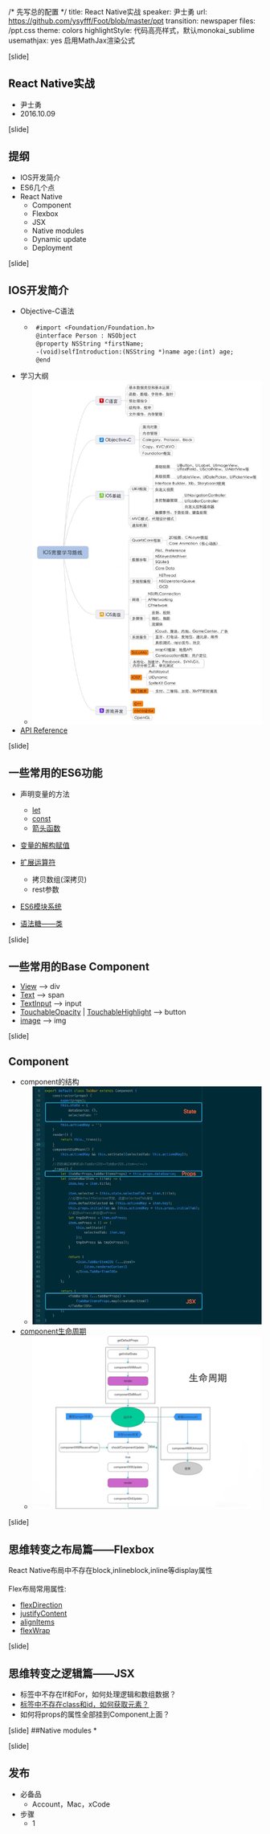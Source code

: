 /* 先写总的配置 */
title: React Native实战
speaker: 尹士勇
url: https://github.com/ysyfff/Foot/blob/master/ppt
transition: newspaper
files: /ppt.css
theme: colors
highlightStyle: 代码高亮样式，默认monokai_sublime
usemathjax: yes 启用MathJax渲染公式



[slide]
## <span style="color: black;">React Native实战</span>

* 尹士勇
* 2016.10.09

[slide]
## 提纲
* IOS开发简介
* ES6几个点
* React Native
  * Component
  * Flexbox
  * JSX
  * Native modules
  * Dynamic update
  * Deployment


[slide]
## IOS开发简介
* Objective-C语法
  * ```
     #import <Foundation/Foundation.h>
     @interface Person : NSObject
     @property NSString *firstName;
     -(void)selfIntroduction:(NSString *)name age:(int) age;
     @end
    ```
* 学习大纲
  * ![image](https://raw.githubusercontent.com/ysyfff/Foot/master/doc/ios_study.jpg)
* [API Reference](https://developer.apple.com/reference/)


[slide]
## 一些常用的ES6功能
* 声明变量的方法
  * [let](http://es6.ruanyifeng.com/#docs/let#let命令)
  * [const](http://es6.ruanyifeng.com/#docs/let#const命令)
  * [箭头函数](http://es6.ruanyifeng.com/#docs/function#箭头函数)

* [变量的解构赋值](http://es6.ruanyifeng.com/#docs/destructuring#数组的解构赋值)

* [扩展运算符](http://es6.ruanyifeng.com/?search=...&x=0&y=0#docs/iterator#调用Iterator接口的场合)
  * 拷贝数组(深拷贝)
  * rest参数

* [ES6模块系统](http://es6.ruanyifeng.com/#docs/module#export命令)

* [语法糖——类](http://es6.ruanyifeng.com/#docs/class#Class基本语法)






[slide]
## 一些常用的Base Component
* [View](http://facebook.github.io/react-native/docs/view.html#view) ——> div
* [Text](http://facebook.github.io/react-native/docs/text.html#text) ——> span
* [TextInput](http://facebook.github.io/react-native/docs/textinput.html#textinput) ——> input
* [TouchableOpacity](http://facebook.github.io/react-native/docs/touchableopacity.html#touchableopacity) | [TouchableHighlight](http://facebook.github.io/react-native/docs/touchablehighlight.html#touchablehighlight) ——> button
* [image](http://facebook.github.io/react-native/docs/image.html#image) ——> img



[slide]
## Component
* component的结构
  * ![image](https://raw.githubusercontent.com/ysyfff/Foot/master/doc/component.jpg)
* [component生命周期](https://github.com/ysyfff/Foot#lifecycle)
  * ![image](https://raw.githubusercontent.com/ysyfff/Foot/master/doc/life2.jpg)


[slide]
## 思维转变之布局篇——Flexbox
React Native布局中不存在block,inlineblock,inline等display属性 <br/><br/>
Flex布局常用属性:
* [flexDirection](http://sources.ikeepstudying.com/flexbox/flex-direction.html)
* [justifyContent](http://sources.ikeepstudying.com/flexbox/justify-content.html)
* [alignItems](http://sources.ikeepstudying.com/flexbox/align-items.html)
* [flexWrap](http://sources.ikeepstudying.com/flexbox/flex-wrap.html)


[slide]
## 思维转变之逻辑篇——JSX
* 标签中不存在If和For，如何处理逻辑和数组数据？
* [标签中不存在class和id，如何获取元素？](https://facebook.github.io/react/docs/more-about-refs.html)
* 如何将props的属性全部挂到Component上面？


[slide]
##Native modules
*

[slide]
## 发布
* 必备品
  * Account，Mac，xCode
* 步骤
  * 1
